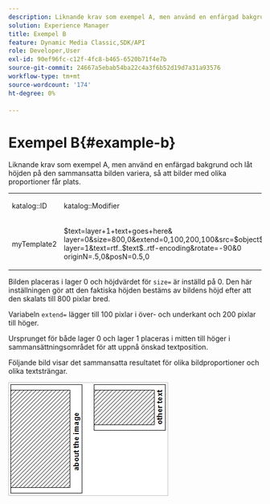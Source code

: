 ```yaml
---
description: Liknande krav som exempel A, men använd en enfärgad bakgrund och låt höjden på den sammansatta bilden variera, så att bilder med olika proportioner får plats.
solution: Experience Manager
title: Exempel B
feature: Dynamic Media Classic,SDK/API
role: Developer,User
exl-id: 90ef96fc-c12f-4fc8-b465-6520b71f4e7b
source-git-commit: 24667a5ebab54ba22c4a3f6b52d19d7a31a93576
workflow-type: tm+mt
source-wordcount: '174'
ht-degree: 0%

---
```


# Exempel B{#example-b}

Liknande krav som exempel A, men använd en enfärgad bakgrund och låt höjden på den sammansatta bilden variera, så att bilder med olika proportioner får plats.

<table id="simpletable_37BA3B2A75A9468C9ADEBBC034BADAE7"> 
 <tr class="strow"> 
  <td class="stentry"> <p><span class="codeph"> katalog::ID</span> </p> </td> 
  <td class="stentry"> <p><span class="codeph"> katalog::Modifier</span> </p></td> 
 </tr> 
 <tr class="strow"> 
  <td class="stentry"> <p><span class="codeph"> myTemplate2</span> </p></td> 
  <td class="stentry"> <p><span class="codeph"> $text=layer+1+text+goes+here&amp; layer=0&amp;size=800,0&amp;extend=0,100,200,100&amp;src=$object$&amp;originN=.5,0&amp; layer=1&amp;text=rtf..$text$..rtf-encoding&amp;rotate=-90&amp;0 originN=.5,0&amp;posN=0.5,0</span> </p></td> 
 </tr> 
</table>

Bilden placeras i lager 0 och höjdvärdet för `size=` är inställd på 0. Den här inställningen gör att den faktiska höjden bestäms av bildens höjd efter att den skalats till 800 pixlar bred.

Variabeln `extend=` lägger till 100 pixlar i över- och underkant och 200 pixlar till höger.

Ursprunget för både lager 0 och lager 1 placeras i mitten till höger i sammansättningsområdet för att uppnå önskad textposition.

Följande bild visar det sammansatta resultatet för olika bildproportioner och olika textsträngar.

![Exempel B-bild](assets/exampleb.png)
